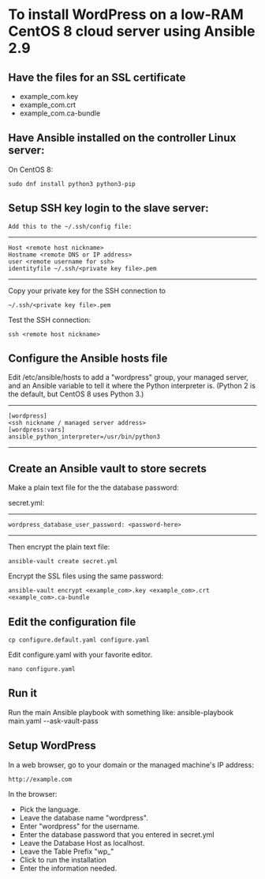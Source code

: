 # To install WordPress on a low-RAM CentOS 8 cloud server using Ansible 2.9

## Have the files for an SSL certificate

* example_com.key
* example_com.crt
* example_com.ca-bundle

## Have Ansible installed on the controller Linux server:
On CentOS 8:

	sudo dnf install python3 python3-pip

## Setup SSH key login to the slave server:
	Add this to the ~/.ssh/config file:
---
	Host <remote host nickname>
	Hostname <remote DNS or IP address>
	user <remote username for ssh>
	identityfile ~/.ssh/<private key file>.pem
---

Copy your private key for the SSH connection to

	~/.ssh/<private key file>.pem
	
Test the SSH connection:

	ssh <remote host nickname>

## Configure the Ansible hosts file

Edit /etc/ansible/hosts to add a "wordpress" group, your managed server, and an Ansible variable to tell it where the Python interpreter is. (Python 2 is the default, but CentOS 8 uses Python 3.)

---
	[wordpress]
	<ssh nickname / managed server address>
	[wordpress:vars]
	ansible_python_interpreter=/usr/bin/python3
---

## Create an Ansible vault to store secrets

Make a plain text file for the the database password:
	
secret.yml:

---
	wordpress_database_user_password: <password-here>
---

Then encrypt the plain text file:

	ansible-vault create secret.yml
		
Encrypt the SSL files using the same password:

	ansible-vault encrypt <example_com>.key <example_com>.crt <example_com>.ca-bundle

## Edit the configuration file

	cp configure.default.yaml configure.yaml

Edit configure.yaml with your favorite editor.

	nano configure.yaml


## Run it

Run the main Ansible playbook with something like:
	ansible-playbook main.yaml --ask-vault-pass

## Setup WordPress

In a web browser, go to your domain or the managed machine's IP address:

	http://example.com

In the browser:
* Pick the language.
* Leave the database name "wordpress".
* Enter "wordpress" for the username.
* Enter the database password that you entered in secret.yml
* Leave the Database Host as localhost.
* Leave the Table Prefix "wp_"
* Click to run the installation
* Enter the information needed.













